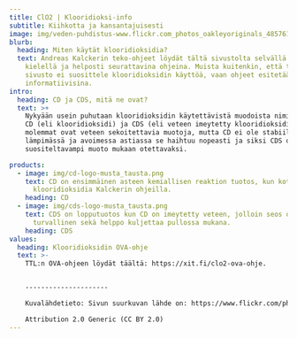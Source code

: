```yaml
---
title: ClO2 | Klooridioksi-info
subtitle: Kiihkotta ja kansantajuisesti
image: img/veden-puhdistus-www.flickr.com_photos_oakleyoriginals_4857617461.jpg
blurb:
  heading: Miten käytät klooridioksidia?
  text: Andreas Kalckerin teko-ohjeet löydät tältä sivustolta selvällä suomen
    kielellä ja helposti seurattavina ohjeina. Muista kuitenkin, että tämä
    sivusto ei suosittele klooridioksidin käyttöä, vaan ohjeet esitetään vain
    informatiivisina.
intro:
  heading: CD ja CDS, mitä ne ovat?
  text: >+
    Nykyään usein puhutaan klooridioksidin käytettävistä muodoista nimikkeillä
    CD (eli klooridioksidi) ja CDS (eli veteen imeytetty klooridioksidi). Nämä
    molemmat ovat veteen sekoitettavia muotoja, mutta CD ei ole stabiili, vaan
    lämpimässä ja avoimessa astiassa se haihtuu nopeasti ja siksi CDS on
    suositeltavampi muoto mukaan otettavaksi.

products:
  - image: img/cd-logo-musta_tausta.png
    text: CD on ensimmäinen asteen kemiallisen reaktion tuotos, kun kotona teet
      klooridioksidia Kalckerin ohjeilla.
    heading: CD
  - image: img/cds-logo-musta_tausta.png
    text: CDS on lopputuotos kun CD on imeytetty veteen, jolloin seos on stabiili ja
      turvallinen sekä helppo kuljettaa pullossa mukana.
    heading: CDS
values:
  heading: Klooridioksidin OVA-ohje
  text: >-
    TTL:n OVA-ohjeen löydät täältä: https://xit.fi/clo2-ova-ohje.


    ---------------------

    Kuvalähdetieto: Sivun suurkuvan lähde on: https://www.flickr.com/photos/oakleyoriginals/4857617461 

    Attribution 2.0 Generic (CC BY 2.0)
---
```

